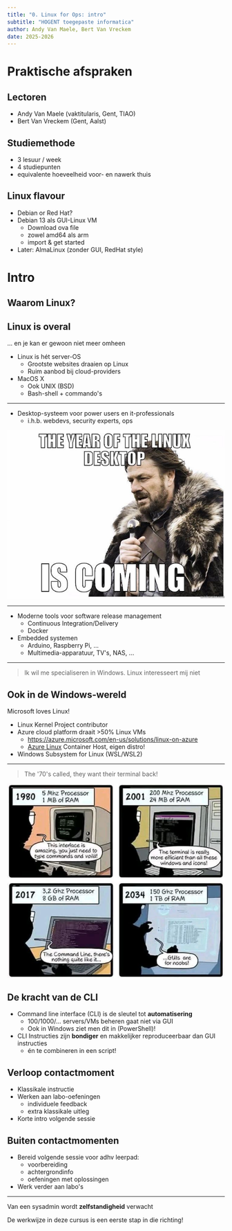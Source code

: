 ```yaml
---
title: "0. Linux for Ops: intro"
subtitle: "HOGENT toegepaste informatica"
author: Andy Van Maele, Bert Van Vreckem
date: 2025-2026
---
```


# Praktische afspraken

## Lectoren

- Andy Van Maele (vaktitularis, Gent, TIAO)
- Bert Van Vreckem (Gent, Aalst)

## Studiemethode

- 3 lesuur / week
- 4 studiepunten
- equivalente hoeveelheid voor- en nawerk thuis

## Linux flavour

- Debian or Red Hat?
- Debian 13 als GUI-Linux VM
    - Download ova file
    - zowel amd64 als arm
    - import & get started
- Later: AlmaLinux (zonder GUI, RedHat style)

# Intro

## Waarom Linux?

## Linux is overal

... en je kan er gewoon niet meer omheen

- Linux is hét server-OS
    - Grootste websites draaien op Linux
    - Ruim aanbod bij cloud-providers
- MacOS X
    - Ook UNIX (BSD)
    - Bash-shell + commando's

---

- Desktop-systeem voor power users en it-professionals
    - i.h.b. webdevs, security experts, ops

![](assets/linux-desktop.jpeg)

---

- Moderne tools voor software release management
    - Continuous Integration/Delivery
    - Docker
- Embedded systemen
    - Arduino, Raspberry Pi, ...
    - Multimedia-apparatuur, TV's,  NAS, ...

---

> Ik wil me specialiseren in Windows.
> Linux interesseert mij niet

## Ook in de Windows-wereld

Microsoft loves Linux!

- Linux Kernel Project contributor
- Azure cloud platform draait >50% Linux VMs
    - <https://azure.microsoft.com/en-us/solutions/linux-on-azure>
    - [Azure Linux](https://learn.microsoft.com/en-us/azure/azure-linux/intro-azure-linux) Container Host, eigen distro!
- Windows Subsystem for Linux (WSL/WSL2)

---

> The '70's called, they want their terminal back!

![](assets/linux-gui.jpg)

## De kracht van de CLI

- Command line interface (CLI) is de sleutel tot **automatisering**
    - 100/1000/... servers/VMs beheren gaat niet via GUI
    - Ook in Windows ziet men dit in (PowerShell)!
- CLI Instructies zijn **bondiger** en makkelijker reproduceerbaar dan GUI instructies
    - én te combineren in een script!

## Verloop contactmoment

- Klassikale instructie
- Werken aan labo-oefeningen
    - individuele feedback
    - extra klassikale uitleg
- Korte intro volgende sessie

## Buiten contactmomenten

- Bereid volgende sessie voor adhv leerpad:
    - voorbereiding
    - achtergrondinfo
    - oefeningen met oplossingen
- Werk verder aan labo's

---

Van een sysadmin wordt **zelfstandigheid** verwacht

De werkwijze in deze cursus is een eerste stap in die richting!
